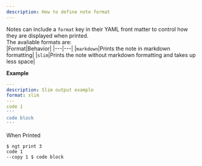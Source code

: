 ```yaml
---
description: How to define note format
---
```

Notes can include a `format` key in their YAML front matter to control how they are displayed when printed.  
The avaliable formats are:  
|Format|Behavior|
|---|---|
|`markdown`|Prints the note in markdown formatting|
|`slim`|Prints the note without markdown formatting and takes up less space|  

**Example**  
```yaml
---
description: Slim output example
format: slim
---
code 1
'''
code block
'''
```  
When Printed  
```console
$ ngt print 3
code 1
--copy 1 $ code block

```